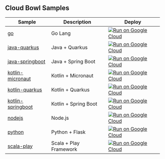 Cloud Bowl Samples
------------------

|Sample|Description|Deploy|
|---|---|---|
|[go](go)|Go Lang|[![Run on Google Cloud](https://deploy.cloud.run/button.svg)](https://deploy.cloud.run/?git_repo=https://github.com/GoogleCloudPlatform/cloudbowl-microservice-game.git&dir=samples/go)|
|[java-quarkus](java-quarkus)|Java + Quarkus|[![Run on Google Cloud](https://deploy.cloud.run/button.svg)](https://deploy.cloud.run/?git_repo=https://github.com/GoogleCloudPlatform/cloudbowl-microservice-game.git&dir=samples/java-quarkus)|
|[java-springboot](java-springboot)|Java + Spring Boot|[![Run on Google Cloud](https://deploy.cloud.run/button.svg)](https://deploy.cloud.run/?git_repo=https://github.com/GoogleCloudPlatform/cloudbowl-microservice-game.git&dir=samples/java-springboot)|
|[kotlin-micronaut](kotlin-micronaut)|Kotlin + Micronaut|[![Run on Google Cloud](https://deploy.cloud.run/button.svg)](https://deploy.cloud.run/?git_repo=https://github.com/GoogleCloudPlatform/cloudbowl-microservice-game.git&dir=samples/kotlin-micronaut)|
|[kotlin-quarkus](kotlin-quarkus)|Kotlin + Quarkus|[![Run on Google Cloud](https://deploy.cloud.run/button.svg)](https://deploy.cloud.run/?git_repo=https://github.com/GoogleCloudPlatform/cloudbowl-microservice-game.git&dir=samples/kotlin-quarkus)|
|[kotlin-springboot](kotlin-springboot)|Kotlin + Spring Boot|[![Run on Google Cloud](https://deploy.cloud.run/button.svg)](https://deploy.cloud.run/?git_repo=https://github.com/GoogleCloudPlatform/cloudbowl-microservice-game.git&dir=samples/kotlin-springboot)|
|[nodejs](nodejs)|Node.js|[![Run on Google Cloud](https://deploy.cloud.run/button.svg)](https://deploy.cloud.run/?git_repo=https://github.com/GoogleCloudPlatform/cloudbowl-microservice-game.git&dir=samples/nodejs)|
|[python](python)|Python + Flask|[![Run on Google Cloud](https://deploy.cloud.run/button.svg)](https://deploy.cloud.run/?git_repo=https://github.com/GoogleCloudPlatform/cloudbowl-microservice-game.git&dir=samples/python)|
|[scala-play](scala-play)|Scala + Play Framework|[![Run on Google Cloud](https://deploy.cloud.run/button.svg)](https://deploy.cloud.run/?git_repo=https://github.com/GoogleCloudPlatform/cloudbowl-microservice-game.git&dir=samples/scala-play)|
